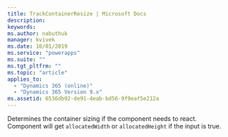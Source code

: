 ```yaml
---
title: TrackContainerResize | Microsoft Docs
description: 
keywords:
ms.author: nabuthuk
manager: kvivek
ms.date: 10/01/2019
ms.service: "powerapps"
ms.suite: ""
ms.tgt_pltfrm: ""
ms.topic: "article"
applies_to: 
  - "Dynamics 365 (online)"
  - "Dynamics 365 Version 9.x"
ms.assetid: 6536db92-de91-4eab-bd56-9f9eaf5e212a
---
```


Determines the container sizing if the component needs to react. Component will get `allocatedWidth` or `allocatedHeight` if the input is true.
